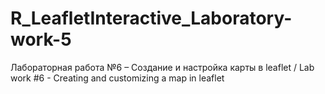 # R_LeafletInteractive_Laboratory-work-5
Лабораторная работа №6 – Создание и настройка карты в leaflet / Lab work #6 - Creating and customizing a map in leaflet
